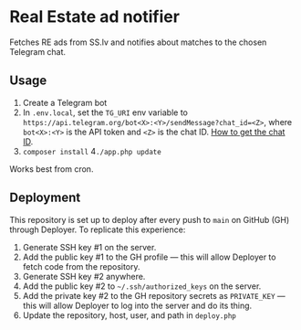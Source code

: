 # Real Estate ad notifier

Fetches RE ads from SS.lv and notifies about matches to the chosen Telegram chat.

## Usage

1. Create a Telegram bot
2. In `.env.local`, set the `TG_URI` env variable to `https://api.telegram.org/bot<X>:<Y>/sendMessage?chat_id=<Z>`, where `bot<X>:<Y>` is the API token and `<Z>` is the chat ID. [How to get the chat ID](https://sean-bradley.medium.com/get-telegram-chat-id-80b575520659).
3. `composer install`
4`./app.php update`

Works best from cron.

## Deployment

This repository is set up to deploy after every push to `main` on GitHub (GH) through Deployer. To replicate this experience:

1. Generate SSH key #1 on the server.
2. Add the public key #1 to the GH profile — this will allow Deployer to fetch code from the repository.
3. Generate SSH key #2 anywhere.
4. Add the public key #2 to `~/.ssh/authorized_keys` on the server.
5. Add the private key #2 to the GH repository secrets as `PRIVATE_KEY` — this will allow Deployer to log into the server and do its thing.
6. Update the repository, host, user, and path in `deploy.php`
